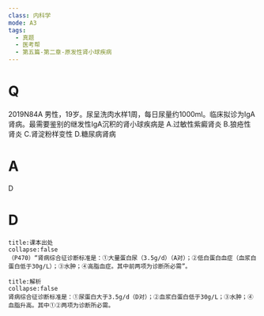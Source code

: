 ```yaml
---
class: 内科学
mode: A3
tags:
  - 真题
  - 医考帮
  - 第五篇-第二章-原发性肾小球疾病
---
```


# Q
2019N84A 男性，19岁。尿呈洗肉水样1周，每日尿量约1000ml。临床拟诊为IgA肾病。最需要鉴别的继发性IgA沉积的肾小球疾病是
A.过敏性紫癜肾炎
B.狼疮性肾炎
C.肾淀粉样变性
D.糖尿病肾病

# A
D
# D
```ad-note
title:课本出处
collapse:false
（P470）“肾病综合征诊断标准是：①大量蛋白尿（3.5g/d）（A对）；②低白蛋白血症（血浆白蛋白低于30g/L）；③水肿；④高脂血症。其中前两项为诊断所必需”。
```

```ad-summary
title:解析
collapse:false
肾病综合征诊断标准是：①尿蛋白大于3.5g/d（D对）；②血浆白蛋白低于30g/L；③水肿；④血脂升高。其中①②两项为诊断所必需。
```


